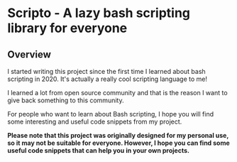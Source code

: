 # Scripto - A lazy bash scripting library for everyone

## Overview

I started writing this project since the first time I learned about bash scripting in 2020. It's actually a really cool scripting language to me!

I learned a lot from open source community and that is the reason I want to give back something to this community.

For people who want to learn about Bash scripting, I hope you will find some interesting and useful code snippets from my project.

**Please note that this project was originally designed for my personal use, so it may not be suitable for everyone. However, I hope you can find some useful code snippets that can help you in your own projects.**
